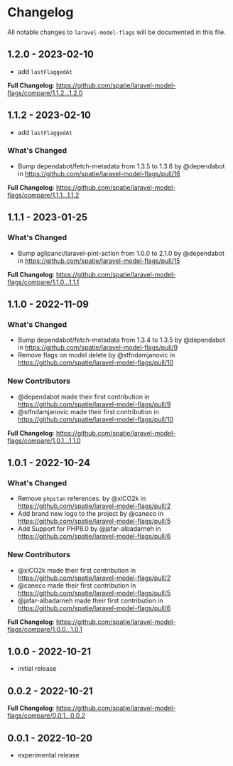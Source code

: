 # Changelog

All notable changes to `laravel-model-flags` will be documented in this file.

## 1.2.0 - 2023-02-10

- add `lastFlaggedAt`

**Full Changelog**: https://github.com/spatie/laravel-model-flags/compare/1.1.2...1.2.0

## 1.1.2 - 2023-02-10

- add `lastFlaggedAt`

### What's Changed

- Bump dependabot/fetch-metadata from 1.3.5 to 1.3.6 by @dependabot in https://github.com/spatie/laravel-model-flags/pull/16

**Full Changelog**: https://github.com/spatie/laravel-model-flags/compare/1.1.1...1.1.2

## 1.1.1 - 2023-01-25

### What's Changed

- Bump aglipanci/laravel-pint-action from 1.0.0 to 2.1.0 by @dependabot in https://github.com/spatie/laravel-model-flags/pull/15

**Full Changelog**: https://github.com/spatie/laravel-model-flags/compare/1.1.0...1.1.1

## 1.1.0 - 2022-11-09

### What's Changed

- Bump dependabot/fetch-metadata from 1.3.4 to 1.3.5 by @dependabot in https://github.com/spatie/laravel-model-flags/pull/9
- Remove flags on model delete by @stfndamjanovic in https://github.com/spatie/laravel-model-flags/pull/10

### New Contributors

- @dependabot made their first contribution in https://github.com/spatie/laravel-model-flags/pull/9
- @stfndamjanovic made their first contribution in https://github.com/spatie/laravel-model-flags/pull/10

**Full Changelog**: https://github.com/spatie/laravel-model-flags/compare/1.0.1...1.1.0

## 1.0.1 - 2022-10-24

### What's Changed

- Remove `phpstan` references. by @xiCO2k in https://github.com/spatie/laravel-model-flags/pull/2
- Add brand new logo to the project by @caneco in https://github.com/spatie/laravel-model-flags/pull/5
- Add Support for PHP8.0 by @jafar-albadarneh in https://github.com/spatie/laravel-model-flags/pull/6

### New Contributors

- @xiCO2k made their first contribution in https://github.com/spatie/laravel-model-flags/pull/2
- @caneco made their first contribution in https://github.com/spatie/laravel-model-flags/pull/5
- @jafar-albadarneh made their first contribution in https://github.com/spatie/laravel-model-flags/pull/6

**Full Changelog**: https://github.com/spatie/laravel-model-flags/compare/1.0.0...1.0.1

## 1.0.0 - 2022-10-21

- initial release

## 0.0.2 - 2022-10-21

**Full Changelog**: https://github.com/spatie/laravel-model-flags/compare/0.0.1...0.0.2

## 0.0.1 - 2022-10-20

- experimental release
